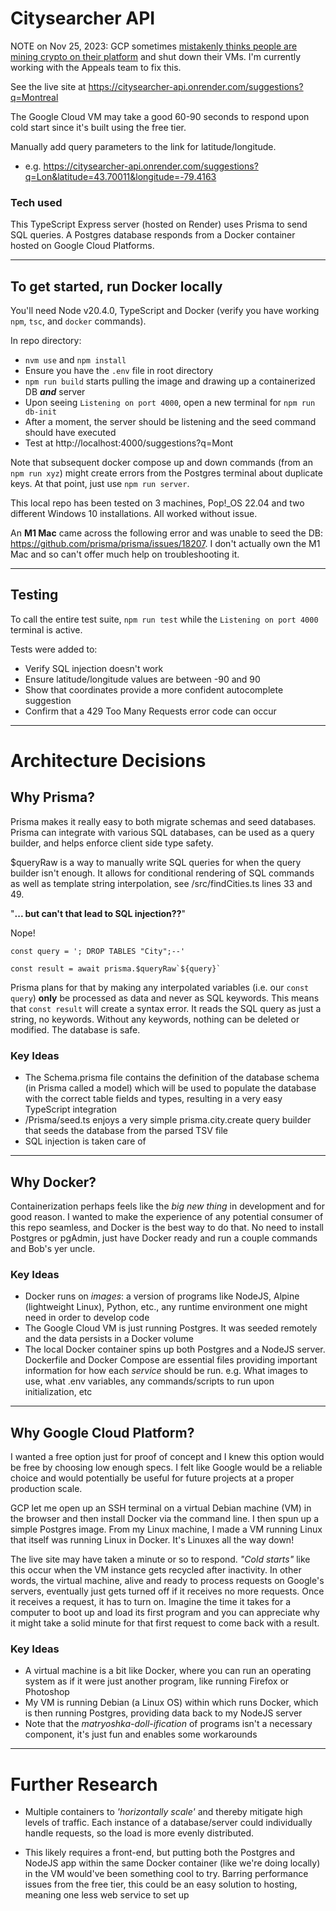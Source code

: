 # Citysearcher API

NOTE on Nov 25, 2023: GCP sometimes [mistakenly thinks people are mining crypto on their platform](https://www.google.com/search?client=firefox-b-d&q=gcp+project+stopped+because+cryptocurrency) and shut down their VMs. I'm currently working with the Appeals team to fix this.

See the live site at https://citysearcher-api.onrender.com/suggestions?q=Montreal

The Google Cloud VM may take a good 60-90 seconds to respond upon cold start since it's built using the free tier.

Manually add query parameters to the link for latitude/longitude.

-   e.g. https://citysearcher-api.onrender.com/suggestions?q=Lon&latitude=43.70011&longitude=-79.4163

### Tech used

This TypeScript Express server (hosted on Render) uses Prisma to send SQL queries. A Postgres database responds from a Docker container hosted on Google Cloud Platforms.

---

## To get started, run Docker locally

You'll need Node v20.4.0, TypeScript and Docker (verify you have working `npm`, `tsc`, and `docker` commands).

In repo directory:

-   `nvm use` and `npm install`
-   Ensure you have the `.env` file in root directory
-   `npm run build` starts pulling the image and drawing up a containerized DB **_and_** server
-   Upon seeing `Listening on port 4000`, open a new terminal for `npm run db-init`
-   After a moment, the server should be listening and the seed command should have executed
-   Test at http://localhost:4000/suggestions?q=Mont

Note that subsequent docker compose up and down commands (from an `npm run xyz`) might create errors from the Postgres terminal about duplicate keys. At that point, just use `npm run server`.

This local repo has been tested on 3 machines, Pop!\_OS 22.04 and two different Windows 10 installations. All worked without issue.

An **M1 Mac** came across the following error and was unable to seed the DB: https://github.com/prisma/prisma/issues/18207. I don't actually own the M1 Mac and so can't offer much help on troubleshooting it.

---

## Testing

To call the entire test suite, `npm run test` while the `Listening on port 4000` terminal is active.

Tests were added to:

-   Verify SQL injection doesn't work
-   Ensure latitude/longitude values are between -90 and 90
-   Show that coordinates provide a more confident autocomplete suggestion
-   Confirm that a 429 Too Many Requests error code can occur

---

# Architecture Decisions

## Why Prisma?

Prisma makes it really easy to both migrate schemas and seed databases. Prisma can integrate with various SQL databases, can be used as a query builder, and helps enforce client side type safety.

$queryRaw is a way to manually write SQL queries for when the query builder isn't enough. It allows for conditional rendering of SQL commands as well as template string interpolation, see /src/findCities.ts lines 33 and 49.

"**... but can't that lead to SQL injection??**"

Nope!

```
const query = '; DROP TABLES "City";--'

const result = await prisma.$queryRaw`${query}`
```

Prisma plans for that by making any interpolated variables (i.e. our `const query`) **only** be processed as data and never as SQL keywords. This means that `const result` will create a syntax error. It reads the SQL query as just a string, no keywords. Without any keywords, nothing can be deleted or modified. The database is safe.

### Key Ideas

-   The Schema.prisma file contains the definition of the database schema (in Prisma called a model) which will be used to populate the database with the correct table fields and types, resulting in a very easy TypeScript integration
-   /Prisma/seed.ts enjoys a very simple prisma.city.create query builder that seeds the database from the parsed TSV file
-   SQL injection is taken care of

---

## Why Docker?

Containerization perhaps feels like the _big new thing_ in development and for good reason. I wanted to make the experience of any potential consumer of this repo seamless, and Docker is the best way to do that. No need to install Postgres or pgAdmin, just have Docker ready and run a couple commands and Bob's yer uncle.

### Key Ideas

-   Docker runs on _images_: a version of programs like NodeJS, Alpine (lightweight Linux), Python, etc., any runtime environment one might need in order to develop code
-   The Google Cloud VM is just running Postgres. It was seeded remotely and the data persists in a Docker volume
-   The local Docker container spins up both Postgres and a NodeJS server. Dockerfile and Docker Compose are essential files providing important information for how each _service_ should be run. e.g. What images to use, what .env variables, any commands/scripts to run upon initialization, etc

---

## Why Google Cloud Platform?

I wanted a free option just for proof of concept and I knew this option would be free by choosing low enough specs. I felt like Google would be a reliable choice and would potentially be useful for future projects at a proper production scale.

GCP let me open up an SSH terminal on a virtual Debian machine (VM) in the browser and then install Docker via the command line. I then spun up a simple Postgres image. From my Linux machine, I made a VM running Linux that itself was running Linux in Docker. It's Linuxes all the way down!

The live site may have taken a minute or so to respond. _"Cold starts"_ like this occur when the VM instance gets recycled after inactivity. In other words, the virtual machine, alive and ready to process requests on Google's servers, eventually just gets turned off if it receives no more requests. Once it receives a request, it has to turn on. Imagine the time it takes for a computer to boot up and load its first program and you can appreciate why it might take a solid minute for that first request to come back with a result.

### Key Ideas

-   A virtual machine is a bit like Docker, where you can run an operating system as if it were just another program, like running Firefox or Photoshop
-   My VM is running Debian (a Linux OS) within which runs Docker, which is then running Postgres, providing data back to my NodeJS server
-   Note that the _matryoshka-doll-ification_ of programs isn't a necessary component, it's just fun and enables some workarounds

---

# Further Research

-   Multiple containers to _'horizontally scale'_ and thereby mitigate high levels of traffic. Each instance of a database/server could individually handle requests, so the load is more evenly distributed.

-   This likely requires a front-end, but putting both the Postgres and NodeJS app within the same Docker container (like we're doing locally) in the VM would've been something cool to try. Barring performance issues from the free tier, this could be an easy solution to hosting, meaning one less web service to set up

